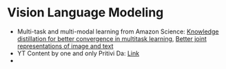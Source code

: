 # Vision Language Modeling #
- Multi-task and multi-modal learning from Amazon Science: [Knowledge distillation for better convergence in multitask learning](https://www.amazon.science/blog/knowledge-distillation-for-better-convergence-in-multitask-learning), [Better joint representations of image and text](https://www.amazon.science/blog/better-joint-representations-of-image-and-text)
- YT Content by one and only Pritivi Da: [Link](https://www.youtube.com/watch?v=BjI1CgQzeL4&list=PL8a28Rbg9vrcnCmyZWTOGg7tK32WNcc9s)
- 



